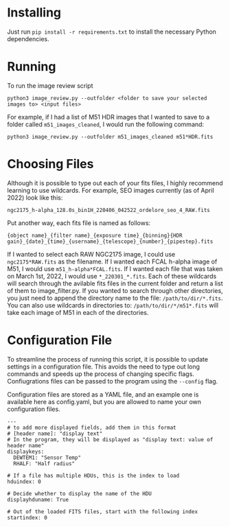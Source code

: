 # Installing
Just run `pip install -r requirements.txt` to install the necessary Python dependencies.

# Running
To run the image review script
```
python3 image_review.py --outfolder <folder to save your selected images to> <input files>
```

For example, if I had a list of M51 HDR images that I wanted to save to a folder called `m51_images_cleaned`, I would run the following command:
```
python3 image_review.py --outfolder m51_images_cleaned m51*HDR.fits
```

# Choosing Files
Although it is possible to type out each of your fits files, I highly recommend learning to
use wildcards. For example, SEO images currently (as of April 2022) look like this:
```
ngc2175_h-alpha_128.0s_bin1H_220406_042522_ordelore_seo_4_RAW.fits
```
Put another way, each fits file is named as follows:
```
{object name}_{filter name}_{exposure time}_{binning}{HDR gain}_{date}_{time}_{username}_{telescope}_{number}_{pipestep}.fits
```
If I wanted to select each RAW NGC2175 image, I could use `ngc2175*RAW.fits` as the filename. If I wanted
each FCAL h-alpha image of M51, I would use `m51_h-alpha*FCAL.fits`. If I wanted each file that was taken
on March 1st, 2022, I would use `*_220301_*.fits`. Each of these wildcards will search through the avilable
fits files in the current folder and return a list of them to image_filter.py. If you wanted to search through
other directories, you just need to append the directory name to the file: `/path/to/dir/*.fits`. You can also
use wildcards in directories to: `/path/to/dir/*/m51*.fits` will take each image of M51 in each of the directories.

# Configuration File
To streamline the process of running this script, it is possible to update settings in a configuration file. This
avoids the need to type out long commands and speeds up the process of changing specific flags. Confiugrations files can be passed to the program using the `--config` flag.

Configuration files are stored as a YAML file, and an example one is available here as config.yaml, but you are allowed to name your own configuration files.
```
---
# to add more displayed fields, add them in this format
# [header name]: "display text"
# In the program, they will be displayed as "display text: value of header name"
displaykeys:
  DEWTEM1: "Sensor Temp"
  RHALF: "Half radius"

# If a file has multiple HDUs, this is the index to load
hduindex: 0

# Decide whether to display the name of the HDU
displayhduname: True

# Out of the loaded FITS files, start with the following index
startindex: 0
```